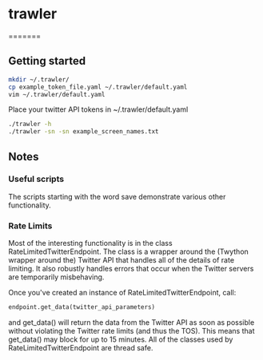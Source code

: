 # trawler
=======

## Getting started
````bash
mkdir ~/.trawler/
cp example_token_file.yaml ~/.trawler/default.yaml
vim ~/.trawler/default.yaml
````
Place your twitter API tokens in ~/.trawler/default.yaml
````bash
./trawler -h
./trawler -sn -sn example_screen_names.txt
````

## Notes

### Useful scripts
The scripts starting with the word save demonstrate various other functionality.

### Rate Limits
Most of the interesting functionality is in the class
RateLimitedTwitterEndpoint. The class is a wrapper around the (Twython
wrapper around the) Twitter API that handles all of the details of
rate limiting.  It also robustly handles errors that occur when the
Twitter servers are temporarily misbehaving.

Once you've created an instance of RateLimitedTwitterEndpoint, call:

````python
endpoint.get_data(twitter_api_parameters)
````

and get_data() will return the data from the Twitter API as soon as
possible without violating the Twitter rate limits (and thus the
TOS). This means that get_data() may block for up to 15 minutes.  All
of the classes used by RateLimitedTwitterEndpoint are thread safe.

